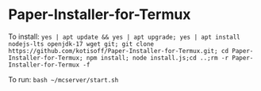 # Paper-Installer-for-Termux
To install: `yes | apt update && yes | apt upgrade; yes | apt install nodejs-lts openjdk-17 wget git; git clone https://github.com/kotisoff/Paper-Installer-for-Termux.git; cd Paper-Installer-for-Termux; npm install; node install.js;cd ..;rm -r Paper-Installer-for-Termux -f`

To run: `bash ~/mcserver/start.sh`
